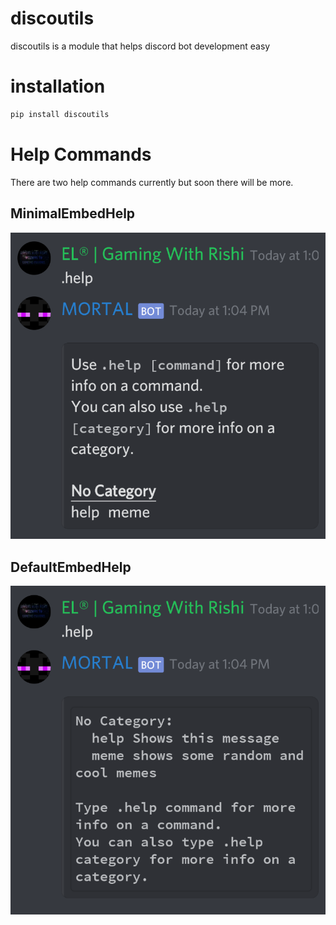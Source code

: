# discoutils
discoutils is a module that helps discord bot development easy

# installation
```bash
pip install discoutils
```

# Help Commands
There are two help commands currently but soon there will be more.
## MinimalEmbedHelp

[![MinimalEmbedHelp.png](https://github.com/Rishiraj0100/discoutils/blob/v0.0.3-beta/docs/img/Screenshot_20210309-130459.png)](https://raw.githubusercontent.com/Rishiraj0100/discoutils/v0.0.3-beta/docs/img/Screenshot_20210309-130459.png)

## DefaultEmbedHelp

[![DefaultEmbedHelp.png](https://github.com/Rishiraj0100/discoutils/blob/v0.0.3-beta/docs/img/Screenshot_20210309-130522.png)](https://raw.githubusercontent.com/Rishiraj0100/discoutils/v0.0.3-beta/docs/img/Screenshot_20210309-130522.png)
